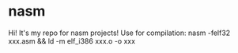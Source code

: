 # nasm 
Hi! It's my repo for nasm projects!
Use for compilation:
nasm -felf32 xxx.asm &amp;&amp; ld -m elf_i386 xxx.o -o xxx
